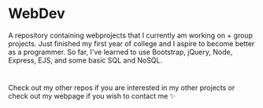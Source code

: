 # WebDev
A repository containing webprojects that I currently am working on + group projects.
Just finished my first year of college and I aspire to become better as a programmer. 
So far, I've learned to use Bootstrap, jQuery, Node, Express, EJS, and some basic SQL and NoSQL. 

# 
Check out my other repos if you are interested in my other projects or check out my webpage if you wish to contact me ✨
